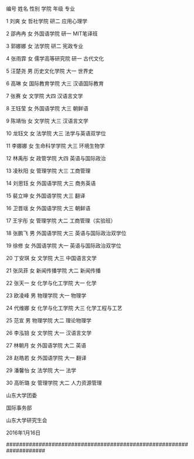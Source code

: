 编号 姓名 性别 学院 年级 专业

1 刘爽 女 哲社学院 研二 应用心理学

2 邵冉冉 女 外国语学院 研一 MIT笔译班

3 郭娜娜 女 法学院 研二 宪政专业

4 张雨霏 女 儒学高等研究院 研一 古代文化

5 汪楚尧 男 历史文化学院 大一 世界史

6 高琳 女 国际教育学院 大三 汉语国际教育

7 张赛 女 文学院 大四 汉语言文学

8 王钰莹 女 外国语学院 大三 朝鲜语

9 陈靖怡 女 文学院 大三 汉语言文学

10 龙钰文 女 法学院 大三 法学与英语双学位

11 李娜娜 女 生命科学学院 大三 环境生物学

12 林禹彤 女 政管学院 大四 英语与国际政治

13 凌秋阳 女 管理学院 大三 工商管理

14 刘思钰 女 外国语学院 大三 商务英语

15 裴立坤 女 外国语学院 大三 翻译

16 卫晋瑶 女 外国语学院 大三 朝鲜语

17 王宇彤 女 管理学院 大二 工商管理（实验班）

18 张鹏飞 男 外国语学院 大三 英语与国际政治双学位

19 徐修 女 外国语学院 大一 英语与国际政治双学位

20 丁安琪 女 文学院 大三 中国语言文学

21 张凤菲 女 新闻传播学院 大二 新闻传播

22 张天一 女 化学与化工学院 大一 化学

23 欧凌峰 男 物理学院 大一 物理学

24 代维娜 女 化学与化工学院 大三 化学工程与工艺

25 范宣 男 物理学院 大二 理论物理学

26 李泓锫 女 文学院 大一 汉语言文学

27 林朝月 女 外国语学院 大二 英语

28 赵皓若 女 外国语学院 大一 翻译

29 潘馨怡 女 法学院 大一 法学

30 高昕璐 女 管理学院 大二 人力资源管理

山东大学团委

国际事务部

山东大学研究生会

2016年1月16日

####################################################################
